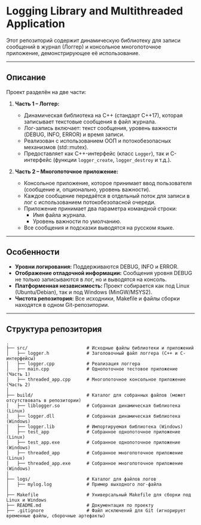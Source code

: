 
# Logging Library and Multithreaded Application

Этот репозиторий содержит динамическую библиотеку для записи сообщений в журнал (Логгер) и консольное многопоточное приложение, демонстрирующее её использование.

---

## Описание

Проект разделён на две части:

1. **Часть 1 – Логгер:**
   - Динамическая библиотека на C++ (стандарт C++17), которая записывает текстовые сообщения в файл журнала.
   - Лог-запись включает: текст сообщения, уровень важности (DEBUG, INFO, ERROR) и время записи.
   - Реализован с использованием ООП и потокобезопасных механизмов (std::mutex).
   - Предоставляет как C++-интерфейс (класс `Logger`), так и C-интерфейс (функции `logger_create`, `logger_destroy` и т.д.).

2. **Часть 2 – Многопоточное приложение:**
   - Консольное приложение, которое принимает ввод пользователя (сообщение и, опционально, уровень важности).
   - Каждое сообщение передаётся в отдельный поток для записи в лог с использованием потокобезопасной очереди.
   - Приложение принимает два параметра командной строки:
     - Имя файла журнала.
     - Уровень важности по умолчанию.
   - Все сообщения и подсказки выводятся на русском языке.

---

## Особенности

- **Уровни логирования:** Поддерживаются DEBUG, INFO и ERROR.
- **Отображение отладочной информации:** Сообщения уровня DEBUG не только записываются в лог, но и выводятся на консоль.
- **Платформенная независимость:** Проект собирается как под Linux (Ubuntu/Debian), так и под Windows (MinGW/MSYS2).
- **Чистота репозитория:** Все исходники, Makefile и файлы сборки находятся в одном Git-репозитории.

---
## Структура репозитория
```
.
├── src/                      # Исходные файлы библиотеки и приложений
│   ├── logger.h              # Заголовочный файл логгера (C++ и C-интерфейсы)
│   ├── logger.cpp            # Реализация логгера
│   ├── main.cpp              # Однопоточное тестовое приложение (Часть 1)
│   ├── threaded_app.cpp      # Многопоточное консольное приложение (Часть 2)
│
├── build/                    # Каталог для собранных файлов (может отсутствовать в репозитории)
│   ├── liblogger.so          # Собранная динамическая библиотека (Linux)
│   ├── logger.dll            # Собранная динамическая библиотека (Windows)
│   ├── logger.lib            # Импортируемая библиотека (Windows)
│   ├── test_app              # Собранное однопоточное приложение (Linux)
│   ├── test_app.exe          # Собранное однопоточное приложение (Windows)
│   ├── threaded_app          # Собранное многопоточное приложение (Linux)
│   ├── threaded_app.exe      # Собранное многопоточное приложение (Windows)
│
├── logs/                     # Каталог для файлов логов
│   ├── mylog.log             # Пример выходного лог-файла
│
├── Makefile                  # Универсальный Makefile для сборки под Linux и Windows
├── README.md                 # Документация по проекту
├── .gitignore                # Файл исключений для Git (игнорирует временные файлы, сборочные артефакты)
```
